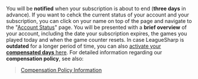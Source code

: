You will be **notified** when your subscription is about to end (**three days** in advance). If you want to cehck the current status of your account and your subscription, you can click on your name on top of the page and navigate to the "[Account Status](https://www.joduska.me/forum/index.php?app=core&module=usercp&tab=leaguesharp)" page. You will be presented with a **brief overview** of your account, including the date your subscription expires, the games you played today and when the game counter resets.
In case LeagueSharp is **outdated** for a longer period of time, you can also [activate your **compensated days** here](https://www.joduska.me/forum/index.php?app=core&module=usercp&tab=compensation).
For detailed information regarding our **compensation policy**, see also:
>[Compensation Policy Information](https://www.joduska.me/forum/topic/92285-compensation-policy-information/)